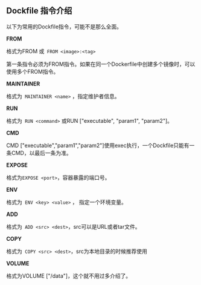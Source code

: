 ## Dockfile 指令介绍

以下为常用的Dockfile指令，可能不是那么全面。

**FROM**

格式为FROM <image>或```
FROM <image>:<tag>```


第一条指令必须为FROM指令。如果在同一个Dockerfile中创建多个镜像时，可以使用多个FROM指令。

**MAINTAINER**

格式为```
MAINTAINER <name>```
，指定维护者信息。

**RUN**

格式为```
RUN <command>```
或RUN ["executable", "param1", "param2"]。

**CMD**

CMD ["executable","param1","param2"]使用exec执行，一个Dockfile只能有一条CMD，以最后一条为准。

**EXPOSE**

格式为```EXPOSE <port>```，容器暴露的端口号。

**ENV**

格式为```
ENV <key> <value>```
， 指定一个环境变量。

**ADD**

格式为```
ADD <src> <dest>```，src可以是URL或者tar文件。

**COPY**

格式为```
COPY <src> <dest>```，src为本地目录的时候推荐使用 

**VOLUME**

格式为VOLUME ["/data"]，这个就不用过多介绍了。

